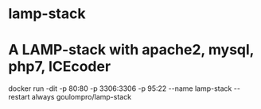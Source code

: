 # lamp-stack

# A LAMP-stack with apache2, mysql, php7, ICEcoder
docker run -dit -p 80:80 -p 3306:3306 -p 95:22 --name lamp-stack --restart always goulompro/lamp-stack
